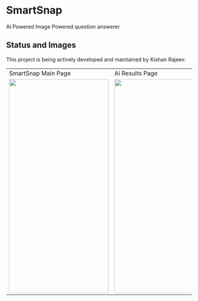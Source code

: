 # SmartSnap

AI Powered Image Powered question answerer

## Status and Images

This project is being actively developed and maintained by Kishan Rajeev.

<table>
  <tr>
    <td>SmartSnap Main Page</td>
     <td>Ai Results Page</td>
  </tr>
  <tr>
    <td><img src="https://user-images.githubusercontent.com/125786083/225181761-9e16e9ca-3006-4a16-be2d-accbbc9495b5.jpg" width=270 height=580></td>
    <td><img src="https://user-images.githubusercontent.com/125786083/225181697-70ac7fbb-dfb9-4d5c-add8-025d7cd142bb.jpg" width=270 height=580></td>
  </tr>
 </table>

